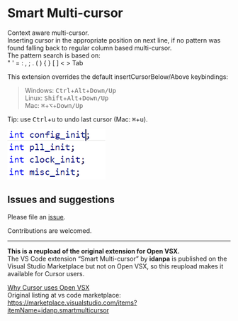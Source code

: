# Smart Multi-cursor
Context aware multi-cursor.  
Inserting cursor in the appropriate position on next line, if no pattern was found falling back to regular column based multi-cursor.  
The pattern search is based on:  
" ' = : , ; . ( ) { } [ ] < > Tab

This extension overrides the default insertCursorBelow/Above keybindings:  
> Windows: <kbd>Ctrl</kbd>+<kbd>Alt</kbd>+<kbd>Down/Up</kbd>  
> Linux: <kbd>Shift</kbd>+<kbd>Alt</kbd>+<kbd>Down/Up</kbd>  
> Mac: <kbd>⌘</kbd>+<kbd>⌥</kbd>+<kbd>Down/Up</kbd>  

Tip: use <kbd>Ctrl</kbd>+<kbd>u</kbd> to undo last cursor (Mac: <kbd>⌘</kbd>+<kbd>u</kbd>).

![example1](example1.gif "Example 1")


## Issues and suggestions
Please file an [issue](https://github.com/MorrisSimons/vscode-smartmulticursor).

Contributions are welcomed.

---


**This is a reupload of the original extension for Open VSX.**  
The VS Code extension “Smart Multi-cursor” by **idanpa** is published on the Visual Studio Marketplace but not on Open VSX, so this reupload makes it available for Cursor users.

[Why Cursor uses Open VSX](https://forum.cursor.com/t/extension-marketplace-changes-transition-to-openvsx/109138)  
Original listing at vs code marketplace: https://marketplace.visualstudio.com/items?itemName=idanp.smartmulticursor
